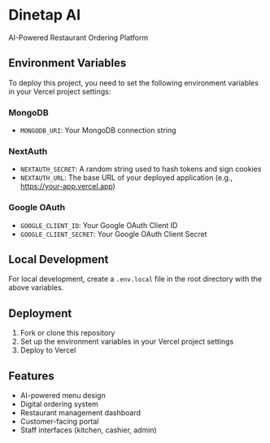 # Dinetap AI

AI-Powered Restaurant Ordering Platform

## Environment Variables

To deploy this project, you need to set the following environment variables in your Vercel project settings:

### MongoDB
- `MONGODB_URI`: Your MongoDB connection string

### NextAuth
- `NEXTAUTH_SECRET`: A random string used to hash tokens and sign cookies
- `NEXTAUTH_URL`: The base URL of your deployed application (e.g., https://your-app.vercel.app)

### Google OAuth
- `GOOGLE_CLIENT_ID`: Your Google OAuth Client ID
- `GOOGLE_CLIENT_SECRET`: Your Google OAuth Client Secret

## Local Development

For local development, create a `.env.local` file in the root directory with the above variables.

## Deployment

1. Fork or clone this repository
2. Set up the environment variables in your Vercel project settings
3. Deploy to Vercel

## Features

- AI-powered menu design
- Digital ordering system
- Restaurant management dashboard
- Customer-facing portal
- Staff interfaces (kitchen, cashier, admin)
